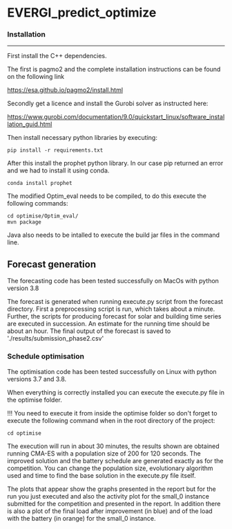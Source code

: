 # EVERGI_predict_optimize


### Installation
---------------

First install the C++ dependencies.

The first is pagmo2 and the complete installation instructions can be found on the following link

https://esa.github.io/pagmo2/install.html

Secondly get a licence and install the Gurobi solver as instructed here:

https://www.gurobi.com/documentation/9.0/quickstart_linux/software_installation_guid.html

Then install necessary python libraries by executing:
```shell
pip install -r requirements.txt
```

After this install the prophet python library. In our case pip returned an error and we had to install it using conda. 

```shell
conda install prophet
```

The modified Optim_eval needs to be compiled, to do this execute the following commands:

```shell
cd optimise/Optim_eval/
mvn package
```

Java also needs to be intalled to execute the build jar files in the command line.


## Forecast generation

The forecasting code has been tested successfully on MacOs with python version 3.8

The forecast is generated when running execute.py script from the forecast directory.
First a preprocessing script is run, which takes about a minute.
Further, the scripts for producing forecast for solar and building time series are executed in succession.
An estimate for the running time should be about an hour.
The final output of the forecast is saved to './results/submission_phase2.csv'


### Schedule optimisation

The optimisation code has been tested successfully on Linux with python versions 3.7 and 3.8.

When everything is correctly installed you can execute the execute.py file in the optimise folder.

!!! You need to execute it from inside the optimise folder so don't forget to execute the following command when in the root directory of the project:
```shell
cd optimise
```

The execution will run in about 30 minutes, the results shown are obtained running CMA-ES with a population size of 200 for 120 seconds. The improved solution and the battery schedule are generated exactly as for the competition.
You can change the population size, evolutionary algorithm used and time to find the base solution in the execute.py file itself.

The plots that appear show the graphs presented in the report but for the run you just executed and also the activity plot for the small_0 instance submitted for the competition and presented in the report. In addition there is also a plot of the final load after improvement (in blue) and of the load with the battery (in orange) for the small_0 instance.
